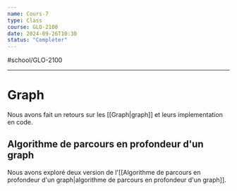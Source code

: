 ```yaml
---
name: Cours-7
type: Class
course: GLO-2100
date: 2024-09-26T10:30
status: "Compléter"
---
```

#school/GLO-2100 
***

# Graph

Nous avons fait un retours sur les [[Graph|graph]] et leurs implementation en code.

## Algorithme de parcours en profondeur d'un graph

Nous avons exploré deux version de l'[[Algorithme de parcours en profondeur d'un graph|algorithme de parcours en profondeur d'un graph]].